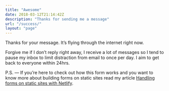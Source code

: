 ```yaml
---
title: "Awesome"
date: 2018-03-12T21:14:42Z
description: "Thanks for sending me a message"
url: "/success/"
layout: "page"
---
```


Thanks for your message. It’s flying through the internet right now.

Forgive me if I don’t reply right away, I receive a lot of messages so I tend to pause my inbox to limit distraction from email to once per day. I aim to get back to everyone within 24hrs.

P.S. — If you’re here to check out how this form works and you want to know more about building forms on static sites read my article [Handling forms on static sites with Netlify](/articles/forms-with-netlify/).
